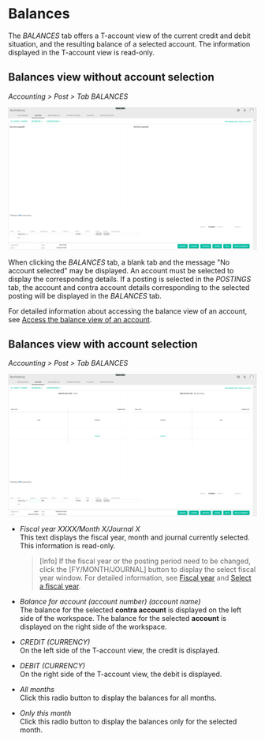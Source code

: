 # Balances

The *BALANCES* tab offers a T-account view of the current credit and debit situation, and the resulting balance of a selected account. The information displayed in the T-account view is read-only.


## Balances view without account selection

*Accounting > Post > Tab BALANCES*

![Balances - no account selected](../../Assets/Screenshots/RetailSuiteAccounting/Book/Balances/BalancesNoAccount.png "[Balances - no account selected]")

When clicking the *BALANCES* tab, a blank tab and the message "No account selected" may be displayed. An account must be selected to display the corresponding details. If a posting is selected in the *POSTINGS* tab, the account and contra account details corresponding to the selected posting will be displayed in the *BALANCES* tab.

For detailed information about accessing the balance view of an account, see [Access the balance view of an account](../Operation/02_ReviewAccount.md#access-the-balance-view-of-an-account).

## Balances view with account selection

*Accounting > Post > Tab BALANCES*

![Balances](../../Assets/Screenshots/RetailSuiteAccounting/Book/Balances/Balances.png "[Balances]")


- *Fiscal year XXXX/Month X/Journal X*  
This text displays the fiscal year, month and journal currently selected. This information is read-only.

  > [Info] If the fiscal year or the posting period need to be changed, click the [FY/MONTH/JOURNAL] button to display the select fiscal year window. For detailed information, see [Fiscal year](./00a_FiscalYear.md) and [Select a fiscal year](../Operation/01_SelectFiscalYear.md).

- *Balance for account (account number) (account name)*  
The balance for the selected **contra account** is displayed on the left side of the workspace. The balance for the selected **account** is displayed on the right side of the workspace.

- *CREDIT (CURRENCY)*  
On the left side of the T-account view, the credit is displayed.

- *DEBIT (CURRENCY)*  
On the right side of the T-account view, the debit is displayed.

- *All months*  
Click this radio button to display the balances for all months.

- *Only this month*  
Click this radio button to display the balances only for the selected month.
